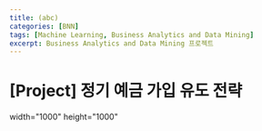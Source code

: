 ```yaml
---
title: (abc)
categories: [BNN]
tags: [Machine Learning, Business Analytics and Data Mining]
excerpt: Business Analytics and Data Mining 프로젝트
---
```


# [Project] 정기 예금 가입 유도 전략

<object data="{{/assets/pdf/temp.pdf}}" type='application/pdf'/>



width="1000" height="1000" 